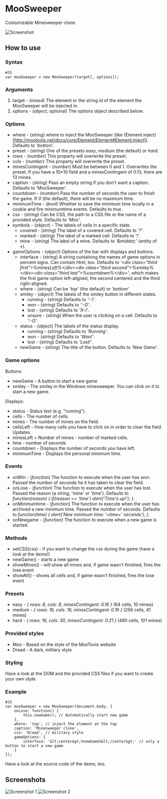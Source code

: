 MooSweeper
==========

Costumizable Minesweeper clone.

![Screenshot](http://projects.timbaumann.info/MooSweeper/Demo/screenshot1.png)

How to use
----------

### Syntax

	#JS
	var mooSweeper = new MooSweeper(target[, options]);

### Arguments

1. target - (*mixed*) The element or the string id of the element the MooSweeper will be injected in.
2. options - (*object*, optional) The options object described below:

### Options

* where - (*string*) where to inject the MooSweeper (like (Element.inject)[http://mootools.net/docs/core/Element/Element#Element:inject]). Defaults to *'bottom'*.
* preset - (*string*) One of the presets *easy*, *medium* (the default) or *hard*.
* rows - (*number*) This property will overwrite the preset.
* cols - (*number*) This property will overwrite the preset.
* minesContingent - (*number*) Must be between 0 and 1. Overwrites the preset. If you have a 10×10 field and a minesContingent of 0.13, there are 13 mines.
* caption - (*string*) Pass an empty string if you don't want a caption. Defaults to 'MooSweeper'.
* countdown - (*number*) Pass the number of seconds the user to finish the game. If *0* (the default), there will be no maximum time.
* minimumTime - (*bool*) Whether to save the minimum time locally in a cookie and fire minimumtime events. Defaults to *true*.
* css - (*string*) Can be CSS, the path to a CSS file or the name of a provided style. Defaults to *'Moo'*.
* symbols - (*object*) - The labels of cells in a specific state.
  * covered - (*string*) The label of a covered cell. Defaults to *'?'*.
  * marked - (*string*) The label of a marked cell. Defaults to *'!'*.
  * mine - (*string*) The label of a mine. Defaults to *'&amp;middot;'* (entity of •).
* gameOptions - (*object*) Options of the bar with displays and buttons.
  * interface - (*string*) A string containing the names of game options in percent signs. Can contain html, too. Defaults to *'&lt;div class="third first"&gt;%minesLeft%&lt;/div&gt;&lt;div class="third second"&gt;%smiley%&lt;/div&gt;&lt;div class="third last"&gt;%countdown%&lt;/div&gt;'*, which makes the first game option left-aligned, the second centered and the third right-aligned.
  * where - (*string*) Can be *'top'* (the default) or *'bottom'*
  * smiley - (*object*) The labels of the smiley button in different states.
    * running - (*string*) Defaults to *':-)'*.
    * won - (*string*) Defaults to *':-D'*.
    * lost - (*string*) Defaults to *'X-('*.
    * unsure - (*string*) When the user is clicking on a cell. Defaults to *':-O'*.
  * status - (*object*) The labels of the status display.
    * running - (*string*) Defaults to *'Running'*.
    * won - (*string*) Defaults to *'Won!'*.
    * lost - (*string*) Defaults to *'Lost!'*.
  * newGame - (*string*) The title of the button. Defaults to *'New Game'*.

### Game options

Buttons:

* newGame - A button to start a new game
* smiley - The smiley in the Windows minesweeper. You can click on it to start a new game.

Displays:

* status - Status text (e.g. "running").
* cells - The number of cells.
* mines - The number of mines on the field.
* cellsLeft - How many cells you have to click on in order to clear the field. Updates.
* minesLeft = Number of mines - number of marked cells.
* time - number of seconds
* countdown - Displays the number of seconds you have left.
* minimumTime - Displays the personal minimum time.

### Events

* onWin - (*function*) The function to execute when the user has won. Passed the *number* of seconds he it has taken to clear the field.
* onLose - (*function*) The function to execute when the user has lost. Passed the reason (a *string*, 'mine' or 'time'). Defaults to *function(reason) { if(reason == 'time') alert('Time\'s up!'); }*.
* onMinimumtime - (*function*) The function to execute when the user has archived a new minimum time. Passed the *number* of seconds. Defaults to *function(time) { alert('New minimum time: '+time+' seconds'); }*.
* onNewgame - (*function*) The function to execute when a new game is started.

### Methods

* setCSS(css) - if you want to change the css during the game (have a look at the demo!)
* newGame() - starts a new game 
* showMines() - will show all mines and, if game wasn't finished, fires the lose event
* showAll() - shows all cells and, if game wasn't finished, fires the lose event

### Presets

* easy - *{ rows: 8, cols: 8, minesContingent: 0.16 }* (64 cells, 10 mines)
* medium - *{ rows: 16, cols: 16, minesContingent: 0.16 }* (256 cells, 41 mines)
* hard - *{ rows: 16, cols: 30, minesContingent: 0.21 }* (480 cells, 101 mines)

### Provided styles

* Moo - Based on the style of the MooTools website
* Dread - A dark, military style

### Styling

Have a look at the DOM and the provided CSS files if you want to create your own style.

### Example

	#JS
	var mooSweeper = new MooSweeper(document.body, {
	    onLose: function() {
	        this.newGame(); // Automatically start new game
	    },
	    where: 'top', // inject the element at the top
	    caption: 'Minesweeper clone',
	    css: 'Dread', // military style
	    gameOptions: {
	        interface: '&lt;center&gt;%newGame%&lt;/center&gt;' // only a button to start a new game
	    }
	});

Have a look at the source code of the demo, too.

Screenshots
-----------

![Screenshot 1](http://projects.timbaumann.info/MooSweeper/Demo/screenshot1.png)
![Screenshot 2](http://projects.timbaumann.info/MooSweeper/Demo/screenshot2.png)